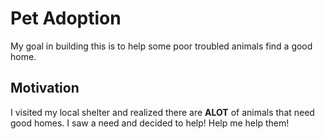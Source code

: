 # Pet Adoption

My goal in building this is to help some poor troubled animals find a good home.

## Motivation 

I visited my local shelter and realized there are **ALOT** of animals that need good homes.
I saw a need and decided to help!
Help me help them!



